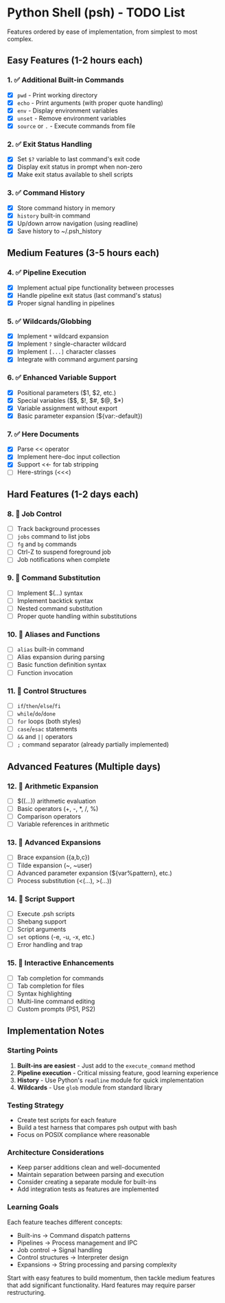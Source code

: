 # Python Shell (psh) - TODO List

Features ordered by ease of implementation, from simplest to most complex.

## Easy Features (1-2 hours each)

### 1. ✅ Additional Built-in Commands
- [x] `pwd` - Print working directory
- [x] `echo` - Print arguments (with proper quote handling)
- [x] `env` - Display environment variables
- [x] `unset` - Remove environment variables
- [x] `source` or `.` - Execute commands from file

### 2. ✅ Exit Status Handling
- [x] Set `$?` variable to last command's exit code
- [x] Display exit status in prompt when non-zero
- [x] Make exit status available to shell scripts

### 3. ✅ Command History
- [x] Store command history in memory
- [x] `history` built-in command
- [x] Up/down arrow navigation (using readline)
- [x] Save history to ~/.psh_history

## Medium Features (3-5 hours each)

### 4. ✅ Pipeline Execution
- [x] Implement actual pipe functionality between processes
- [x] Handle pipeline exit status (last command's status)
- [x] Proper signal handling in pipelines

### 5. ✅ Wildcards/Globbing
- [x] Implement `*` wildcard expansion
- [x] Implement `?` single-character wildcard
- [x] Implement `[...]` character classes
- [x] Integrate with command argument parsing

### 6. ✅ Enhanced Variable Support
- [x] Positional parameters ($1, $2, etc.)
- [x] Special variables ($$, $!, $#, $@, $*)
- [x] Variable assignment without export
- [x] Basic parameter expansion (${var:-default})

### 7. ✅ Here Documents
- [x] Parse << operator
- [x] Implement here-doc input collection
- [x] Support <<- for tab stripping
- [ ] Here-strings (<<<)

## Hard Features (1-2 days each)

### 8. 🚀 Job Control
- [ ] Track background processes
- [ ] `jobs` command to list jobs
- [ ] `fg` and `bg` commands
- [ ] Ctrl-Z to suspend foreground job
- [ ] Job notifications when complete

### 9. 🚀 Command Substitution
- [ ] Implement $(...) syntax
- [ ] Implement backtick syntax
- [ ] Nested command substitution
- [ ] Proper quote handling within substitutions

### 10. 🚀 Aliases and Functions
- [ ] `alias` built-in command
- [ ] Alias expansion during parsing
- [ ] Basic function definition syntax
- [ ] Function invocation

### 11. 🚀 Control Structures
- [ ] `if`/`then`/`else`/`fi`
- [ ] `while`/`do`/`done`
- [ ] `for` loops (both styles)
- [ ] `case`/`esac` statements
- [ ] `&&` and `||` operators
- [ ] `;` command separator (already partially implemented)

## Advanced Features (Multiple days)

### 12. 🎯 Arithmetic Expansion
- [ ] $((...)) arithmetic evaluation
- [ ] Basic operators (+, -, *, /, %)
- [ ] Comparison operators
- [ ] Variable references in arithmetic

### 13. 🎯 Advanced Expansions
- [ ] Brace expansion ({a,b,c})
- [ ] Tilde expansion (~, ~user)
- [ ] Advanced parameter expansion (${var%pattern}, etc.)
- [ ] Process substitution (<(...), >(...))

### 14. 🎯 Script Support
- [ ] Execute .psh scripts
- [ ] Shebang support
- [ ] Script arguments
- [ ] `set` options (-e, -u, -x, etc.)
- [ ] Error handling and trap

### 15. 🎯 Interactive Enhancements
- [ ] Tab completion for commands
- [ ] Tab completion for files
- [ ] Syntax highlighting
- [ ] Multi-line command editing
- [ ] Custom prompts (PS1, PS2)

## Implementation Notes

### Starting Points

1. **Built-ins are easiest** - Just add to the `execute_command` method
2. **Pipeline execution** - Critical missing feature, good learning experience
3. **History** - Use Python's `readline` module for quick implementation
4. **Wildcards** - Use `glob` module from standard library

### Testing Strategy

- Create test scripts for each feature
- Build a test harness that compares psh output with bash
- Focus on POSIX compliance where reasonable

### Architecture Considerations

- Keep parser additions clean and well-documented
- Maintain separation between parsing and execution
- Consider creating a separate module for built-ins
- Add integration tests as features are implemented

### Learning Goals

Each feature teaches different concepts:
- Built-ins → Command dispatch patterns
- Pipelines → Process management and IPC
- Job control → Signal handling
- Control structures → Interpreter design
- Expansions → String processing and parsing complexity

Start with easy features to build momentum, then tackle medium features that add significant functionality. Hard features may require parser restructuring.